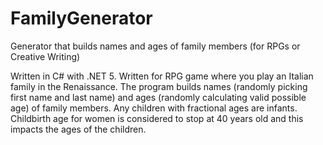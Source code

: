 # FamilyGenerator
Generator that builds names and ages of family members (for RPGs or Creative Writing)

Written in C# with .NET 5.  Written for RPG game where you play an Italian family in the Renaissance. The program builds names (randomly picking first name and last name) and ages (randomly calculating valid possible age) of family members. Any children with fractional ages are infants.  Childbirth age for women is considered to stop at 40 years old and this impacts the ages of the children.
